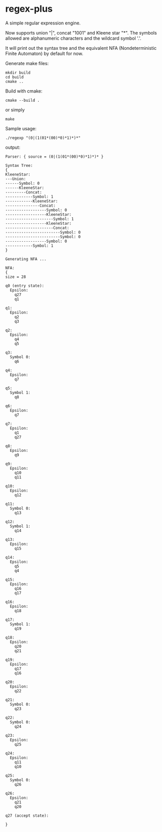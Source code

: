 # regex-plus

A simple regular expression engine.

Now supports union "|", concat "1001" and Kleene star "*".
The symbols allowed are alphanumeric characters and the wildcard symbol '.'.

It will print out the syntax tree and the equivalent NFA (Nondeterministic Finite Automaton) by default for now.

Generate make files:
```
mkdir build
cd build
cmake ..
```

Build with cmake:
```
cmake --build .
```
or simply
```
make
```

Sample usage:
```
./regexp "(0|(1(01*(00)*0)*1)*)*"
```
output:
```
Parser: { source = (0|(1(01*(00)*0)*1)*)* }

Syntax Tree:
{
KleeneStar:
---Union:
------Symbol: 0
------KleeneStar:
---------Concat:
------------Symbol: 1
------------KleeneStar:
---------------Concat:
------------------Symbol: 0
------------------KleeneStar:
---------------------Symbol: 1
------------------KleeneStar:
---------------------Concat:
------------------------Symbol: 0
------------------------Symbol: 0
------------------Symbol: 0
------------Symbol: 1
}

Generating NFA ...

NFA:
{
size = 28

q0 (entry state):
  Epsilon:
    q27
    q1

q1:
  Epsilon:
    q2
    q3

q2:
  Epsilon:
    q4
    q5

q3:
  Symbol 0:
    q6

q4:
  Epsilon:
    q7

q5:
  Symbol 1:
    q8

q6:
  Epsilon:
    q7

q7:
  Epsilon:
    q1
    q27

q8:
  Epsilon:
    q9

q9:
  Epsilon:
    q10
    q11

q10:
  Epsilon:
    q12

q11:
  Symbol 0:
    q13

q12:
  Symbol 1:
    q14

q13:
  Epsilon:
    q15

q14:
  Epsilon:
    q5
    q4

q15:
  Epsilon:
    q16
    q17

q16:
  Epsilon:
    q18

q17:
  Symbol 1:
    q19

q18:
  Epsilon:
    q20
    q21

q19:
  Epsilon:
    q17
    q16

q20:
  Epsilon:
    q22

q21:
  Symbol 0:
    q23

q22:
  Symbol 0:
    q24

q23:
  Epsilon:
    q25

q24:
  Epsilon:
    q11
    q10

q25:
  Symbol 0:
    q26

q26:
  Epsilon:
    q21
    q20

q27 (accept state):

}
```